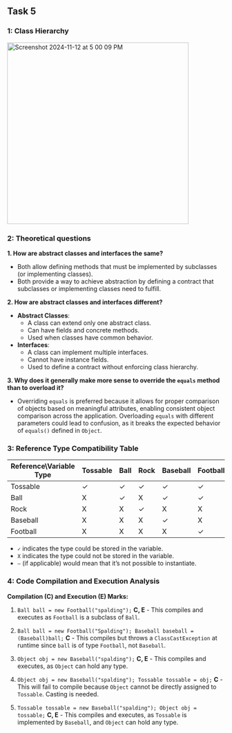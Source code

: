 ## Task 5

### 1: Class Hierarchy
<img width="420" alt="Screenshot 2024-11-12 at 5 00 09 PM" src="https://github.com/user-attachments/assets/596b4fbd-5fa6-4f27-9cd2-6f4f493827a9">

### 2: Theoretical questions

**1. How are abstract classes and interfaces the same?**
   - Both allow defining methods that must be implemented by subclasses (or implementing classes).
   - Both provide a way to achieve abstraction by defining a contract that subclasses or implementing classes need to fulfill.

**2. How are abstract classes and interfaces different?**
   - **Abstract Classes**:
     - A class can extend only one abstract class.
     - Can have fields and concrete methods.
     - Used when classes have common behavior.
   - **Interfaces**:
     - A class can implement multiple interfaces.
     - Cannot have instance fields.
     - Used to define a contract without enforcing class hierarchy.

**3. Why does it generally make more sense to override the `equals` method than to overload it?**
   - Overriding `equals` is preferred because it allows for proper comparison of objects based on meaningful attributes, enabling consistent object comparison across the application. Overloading `equals` with different parameters could lead to confusion, as it breaks the expected behavior of `equals()` defined in `Object`.

### 3: Reference Type Compatibility Table

| Reference\Variable Type | Tossable | Ball | Rock | Baseball | Football |
|-------------------------|----------|------|------|----------|----------|
| Tossable                | ✓        | ✓    | ✓    | ✓        | ✓        |
| Ball                    | X        | ✓    | X    | ✓        | ✓        |
| Rock                    | X        | X    | ✓    | X        | X        |
| Baseball                | X        | X    | X    | ✓        | X        |
| Football                | X        | X    | X    | X        | ✓        |

- `✓` indicates the type could be stored in the variable.
- `X` indicates the type could not be stored in the variable.
- `—` (if applicable) would mean that it’s not possible to instantiate.

### 4: Code Compilation and Execution Analysis

**Compilation (C) and Execution (E) Marks:**

1. `Ball ball = new Football("spalding");` **C, E** - This compiles and executes as `Football` is a subclass of `Ball`.
   
2. `Ball ball = new Football("Spalding"); Baseball baseball = (Baseball)ball;` **C** - This compiles but throws a `ClassCastException` at runtime since `ball` is of type `Football`, not `Baseball`.

3. `Object obj = new Baseball("spalding");` **C, E** - This compiles and executes, as `Object` can hold any type.

4. `Object obj = new Baseball("spalding"); Tossable tossable = obj;` **C** - This will fail to compile because `Object` cannot be directly assigned to `Tossable`. Casting is needed.

5. `Tossable tossable = new Baseball("spalding"); Object obj = tossable;` **C, E** - This compiles and executes, as `Tossable` is implemented by `Baseball`, and `Object` can hold any type.
